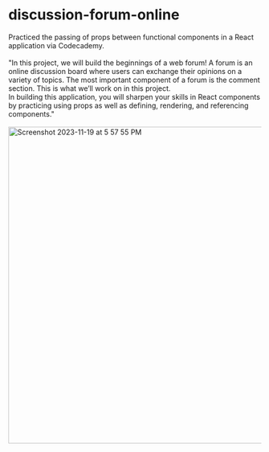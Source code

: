 # discussion-forum-online
Practiced the passing of props between functional components in a React application via Codecademy.
<br>
<br>
"In this project, we will build the beginnings of a web forum! A forum is an online discussion board where users can exchange their opinions on a variety of topics. The most important component of a forum is the comment section. This is what we’ll work on in this project.
<br>
In building this application, you will sharpen your skills in React components by practicing using props as well as defining, rendering, and referencing components."
<br>
<br>
<img width="630" alt="Screenshot 2023-11-19 at 5 57 55 PM" src="https://github.com/morisgomez/discussion-forum-online/assets/83724852/60800fd9-664e-4f34-9461-dd1fd194f463">
